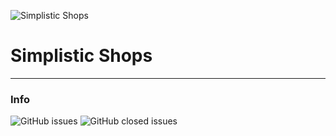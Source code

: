 ![Simplistic Shops](https://i.imgur.com/8g4qEiP.png "Simplistic Shops")

# Simplistic Shops
------------

### Info
![GitHub issues](https://img.shields.io/github/issues-raw/MrButtersDEV/SimplisticShops) ![GitHub closed issues](https://img.shields.io/github/issues-closed-raw/MrButtersDEV/SimplisticShops)

